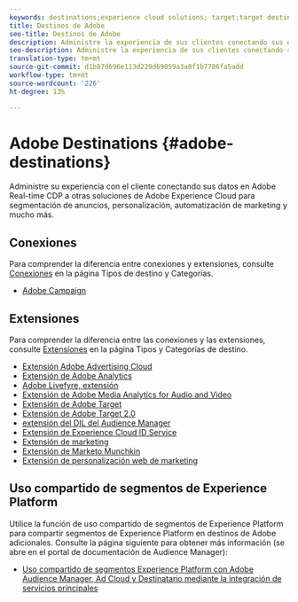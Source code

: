 ```yaml
---
keywords: destinations;experience cloud solutions; target;target destination; ad cloud; audience manager; audience manager destination
title: Destinos de Adobe
seo-title: Destinos de Adobe
description: Administre la experiencia de sus clientes conectando sus datos en Adobe Real-time CDP a otras soluciones de Adobe Experience Cloud para direccionamiento publicitario, personalización, automatización de mercadotecnia y mucho más
seo-description: Administre la experiencia de sus clientes conectando sus datos en Adobe Real-time CDP a otras soluciones de Adobe Experience Cloud para direccionamiento publicitario, personalización, automatización de mercadotecnia y mucho más
translation-type: tm+mt
source-git-commit: d1b87d696e113d229d69059a3a0f1b7786fa5add
workflow-type: tm+mt
source-wordcount: '226'
ht-degree: 13%

---
```



# Adobe Destinations {#adobe-destinations}

Administre su experiencia con el cliente conectando sus datos en Adobe Real-time CDP a otras soluciones de Adobe Experience Cloud para segmentación de anuncios, personalización, automatización de marketing y mucho más.

## Conexiones

Para comprender la diferencia entre conexiones y extensiones, consulte [Conexiones](/help/rtcdp/destinations/destination-types.md#connections) en la página Tipos de destino y Categorías.

* [Adobe Campaign](/help/rtcdp/destinations/adobe-campaign-destination.md)

## Extensiones

Para comprender la diferencia entre las conexiones y las extensiones, consulte [Extensiones](/help/rtcdp/destinations/destination-types.md#extensions) en la página Tipos y Categorías de destino.

* [Extensión Adobe Advertising Cloud](/help/rtcdp/destinations/adobe-advertising-cloud-extension.md)
* [Extensión de Adobe Analytics](/help/rtcdp/destinations/adobe-analytics-extension.md)
* [Adobe Livefyre, extensión](/help/rtcdp/destinations/adobe-livefyre-extension.md)
* [Extensión de Adobe Media Analytics for Audio and Video](/help/rtcdp/destinations/adobe-video-analytics-extension.md)
* [Extensión de Adobe Target](/help/rtcdp/destinations/adobe-target-extension.md)
* [Extensión de Adobe Target 2.0](/help/rtcdp/destinations/adobe-target-v2-extension.md)
* [extensión del DIL del Audience Manager](/help/rtcdp/destinations/aam-dil-extension.md)
* [Extensión de Experience Cloud ID Service](/help/rtcdp/destinations/adobe-ecid-extension.md)
* [Extensión de marketing](/help/rtcdp/destinations/marketo-extension.md)
* [Extensión de Marketo Munchkin](/help/rtcdp/destinations/marketo-munchkin-extension.md)
* [Extensión de personalización web de marketing](/help/rtcdp/destinations/marketo-web-personalization-extension.md)

## Uso compartido de segmentos de Experience Platform

Utilice la función de uso compartido de segmentos de Experience Platform para compartir segmentos de Experience Platform en destinos de Adobe adicionales. Consulte la página siguiente para obtener más información (se abre en el portal de documentación de Audience Manager):

* [Uso compartido de segmentos Experience Platform con Adobe Audience Manager, Ad Cloud y Destinatario mediante la integración de servicios principales](https://docs.adobe.com/help/en/audience-manager/user-guide/implementation-integration-guides/integration-experience-platform/aam-aep-audience-sharing.html)